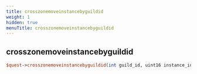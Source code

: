 ```yaml
---
title: crosszonemoveinstancebyguildid
weight: 1
hidden: true
menuTitle: crosszonemoveinstancebyguildid
---
```

## crosszonemoveinstancebyguildid
```perl
$quest->crosszonemoveinstancebyguildid(int guild_id, uint16 instance_id)
```